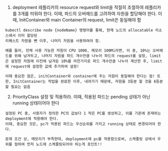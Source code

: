 1. deployment 레플리카의 resource request와 limit을 적절히 조절하여 레플리카를 3개를 띄워야 한다. 이때, 파드의 오버헤드를 고려하여 자원을 할당해야 한다. 이때, InitContainer와 main Container의 request, limit은 동일해야 함
```
kubectl describe node {nodeName} 명령어를 통해, 현재 노드의 allocatable 리소스에서 이미 할당된 
리퀘스트 자원을 뺀 이후, 나머지 자원을 사용하여야 함.

예를 들어, 전체 사용 가능한 자원이 CPU 1000, 메모리 100Mi라면, 이 중, 10%는 오버헤드를 위해 남겨두고, 나머지 자원을 파드 개수만큼 나누어 파드의 request를 설정, limit은 설정한 자원에 이전에 남겨둔 10%를 마찬가지로 파드 개수만큼 나누어 계산한 후, limit에 request에 설정한 값에 추가하여 설정!

이때 중요한 점은, initContainer와 container에 주는 자원이 동일해야 한다는 점! 또한, InitContainer는 작업을 완료한 이후, 내려가기 때문에, 자원을 3등분 할 것을 6등분 할 필요는 없음

```

2. PriorityClass 설정 및 적용하라. 이때, 적용된 파드는 pending 상태가 아닌 running 상태이어야 한다

```
설정된 PC 중, 사용자가 정의한 PC의 값보다 1 작은 PC를 생성하고, 이를 기존에 존재하는 deployment에 적용해야 한다.
이때, 중요한 것은, pc가 적용된 파드는 우선순위를 가지고 running 상태로 변경되어야 한다.

문제 조건 상, 메모리가 부족한데, deployment에 pc를 적용함으로써, 스케줄링 상에서 우위를 점하여 먼저 노드에 스케줄링되어야 하는게 포인트!!

```
   
